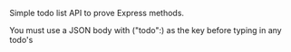 Simple todo list API to prove Express methods.

You must use a JSON body with ("todo":) as the key before typing in any todo's

